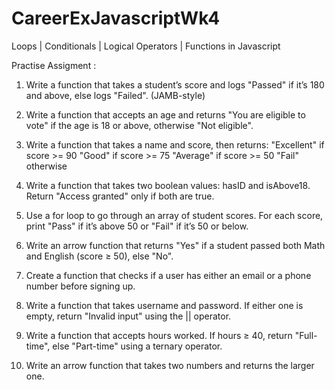 # CareerExJavascriptWk4
Loops | Conditionals | Logical Operators | Functions in Javascript


Practise Assigment :

1. Write a function that takes a student’s score and logs "Passed" if it’s 180 and above, else logs "Failed". (JAMB-style)
2. Write a function that accepts an age and returns "You are eligible to vote" if the age is 18 or above, otherwise "Not eligible".
3. Write a function that takes a name and score, then returns:
  "Excellent" if score >= 90
  "Good" if score >= 75
  "Average" if score >= 50
  "Fail" otherwise


4. Write a function that takes two boolean values: hasID and isAbove18. Return "Access granted" only if both are true.

5. Use a for loop to go through an array of student scores. For each score, print "Pass" if it’s above 50 or "Fail" if it’s 50 or below.

6. Write an arrow function that returns "Yes" if a student passed both Math and English (score ≥ 50), else "No".

7. Create a function that checks if a user has either an email or a phone number before signing up.

8. Write a function that takes username and password. If either one is empty, return "Invalid input" using the || operator.

9. Write a function that accepts hours worked. If hours ≥ 40, return "Full-time", else "Part-time" using a ternary operator.

10. Write an arrow function that takes two numbers and returns the larger one.
